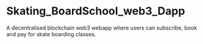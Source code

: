 # Skating_BoardSchool_web3_Dapp
A decentralised blockchain web3 webapp where users can subscribe, book and pay for skate boarding classes.
